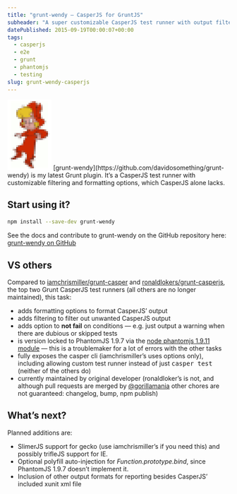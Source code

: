 ```yaml
---
title: "grunt-wendy – CasperJS for GruntJS"
subheader: "A super customizable CasperJS test runner with output filtering"
datePublished: 2015-09-19T00:00:07+00:00
tags:
  - casperjs
  - e2e
  - grunt
  - phantomjs
  - testing
slug: grunt-wendy-casperjs
---
```


<img src="/assets/img/posts/wendy.png" class="image--left" alt="grunt-wendy logo">
[grunt-wendy](https://github.com/davidosomething/grunt-wendy) is my latest Grunt
plugin. It’s a CasperJS test runner with customizable filtering and formatting
options, which CasperJS alone lacks.

## Start using it?

```bash
npm install --save-dev grunt-wendy
```

See the docs and contribute to grunt-wendy on the GitHub repository here:
[grunt-wendy on GitHub](https://github.com/davidosomething/grunt-wendy)

## VS others

Compared to
[iamchrismiller/grunt-casper](https://github.com/iamchrismiller/grunt-casper)
and
[ronaldlokers/grunt-casperjs](https://github.com/ronaldlokers/grunt-casperjs),
the top two Grunt CasperJS test runners (all others are no longer maintained),
this task:

- adds formatting options to format CasperJS’ output
- adds filtering to filter out unwanted CasperJS output
- adds option to **not fail** on conditions — e.g. just output a warning when
  there are dubious or skipped tests
- is version locked to PhantomJS 1.9.7 via the [node phantomjs 1.9.11
  module](https://github.com/Medium/phantomjs) — this is a troublemaker for
  a lot of errors with the other tasks
- fully exposes the casper cli (iamchrismiller’s uses options only), including
  allowing custom test runner instead of just <kbd>casper test</kbd> (neither
  of the others do)
- currently maintained by original developer (ronaldloker’s is not, and
  although pull requests are merged by
  [@gorillamania](https://github.com/gorillamania) other chores are not
  guaranteed: changelog, bump, npm publish)

## What’s next?

Planned additions are:

- SlimerJS support for gecko (use iamchrismiller’s if you need this) and possibly trifleJS support for IE.
- Optional polyfill auto-injection for <var>Function.prototype.bind</var>, since PhantomJS 1.9.7 doesn’t implement it.
- Inclusion of other output formats for reporting besides CasperJS’ included xunit xml file

